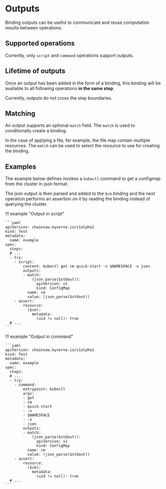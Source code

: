 # Outputs

Binding outputs can be useful to communicate and reuse computation results between operations.

## Supported operations

Currently, only `script` and `command` operations support outputs.

## Lifetime of outputs

Once an output has been added in the form of a binding, this binding will be available to all following operations **in the same step**.

Currently, outputs do not cross the step boundaries.

## Matching

An output supports an optional `match` field. The `match` is used to conditionally create a binding.

In the case of applying a file, for example, the file may contain multiple resources. The `match` can be used to select the resource to use for creating the binding.

## Examples

The example below defines invokes a `kubectl` command to get a configmap from the cluster in json format.

The json output is then parsed and added to the `$cm` binding and the next operation performs an assertion on it by reading the binding instead of querying the cluster.

!!! example "Output in script"

    ```yaml
    apiVersion: chainsaw.kyverno.io/v1alpha1
    kind: Test
    metadata:
      name: example
    spec:
      steps:
      # ...
      - try:
        - script:
            content: kubectl get cm quick-start -n $NAMESPACE -o json
            outputs:
            - match:
                (json_parse($stdout)):
                  apiVersion: v1
                  kind: ConfigMap
              name: cm
              value: (json_parse($stdout))
        - assert:
            resource:
              ($cm):
                metadata:
                  (uid != null): true
      # ...
    ```

!!! example "Output in command"

    ```yaml
    apiVersion: chainsaw.kyverno.io/v1alpha1
    kind: Test
    metadata:
      name: example
    spec:
      steps:
      # ...
      - try:
        - command:
            entrypoint: kubectl
            args:
            - get
            - cm
            - quick-start
            - -n
            - $NAMESPACE
            - -o
            - json
            outputs:
            - match:
                (json_parse($stdout)):
                  apiVersion: v1
                  kind: ConfigMap
              name: cm
              value: (json_parse($stdout))
        - assert:
            resource:
              ($cm):
                metadata:
                  (uid != null): true
      # ...
    ```
